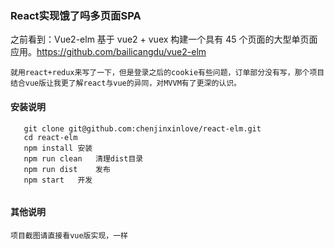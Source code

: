 ### React实现饿了吗多页面SPA


之前看到：Vue2-elm 基于 vue2 + vuex 构建一个具有 45 个页面的大型单页面应用。https://github.com/bailicangdu/vue2-elm 

`就用react+redux来写了一下，但是登录之后的cookie有些问题，订单部分没有写，那个项目结合vue版让我更了解react与vue的异同，对MVVM有了更深的认识。`


#### 安装说明

```
   git clone git@github.com:chenjinxinlove/react-elm.git
   cd react-elm
   npm install 安装
   npm run clean   清理dist目录
   npm run dist    发布
   npm start   开发
   

```

#### 其他说明

```
项目截图请直接看vue版实现，一样

```

